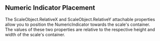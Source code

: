 ## Numeric Indicator Placement
The ScaleObject.RelativeX and ScaleObject.RelativeY attachable properties allow you to position the NumericIndicator towards the scale's container. The values of these two properties are relative to the respective height and width of the scale's container. 

[//]: <keywords: numericscale, numericindicator, fontnumberposition, cornerradius, scaleobject, relativey, relativex>
